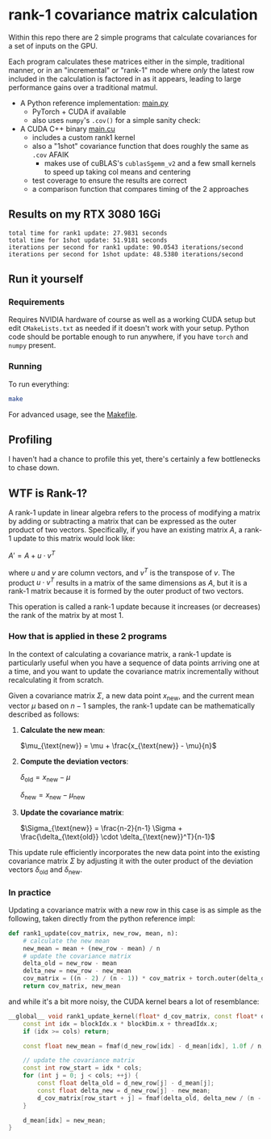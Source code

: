 # rank-1 covariance matrix calculation

Within this repo there are 2 simple programs that calculate covariances for a set of inputs on the GPU. 

Each program calculates these matrices either in the simple, traditional manner, or in an "incremental" or "rank-1" mode
where _only_ the latest row included in the calculation is factored in as it appears, leading to large performance gains
over a traditional matmul.

- A Python reference implementation: [main.py](main.py)
  - PyTorch + CUDA if available
  - also uses `numpy`'s `.cov()` for a simple sanity check:
- A CUDA C++ binary [main.cu](main.cu)
  - includes a custom rank1 kernel
  - also a "1shot" covariance function that does roughly the same as `.cov` AFAIK
    - makes use of cuBLAS's `cublasSgemm_v2` and a few small kernels to speed up taking col means and centering
  - test coverage to ensure the results are correct
  - a comparison function that compares timing of the 2 approaches

## Results on my RTX 3080 16Gi
```text
total time for rank1 update: 27.9831 seconds
total time for 1shot update: 51.9181 seconds
iterations per second for rank1 update: 90.0543 iterations/second
iterations per second for 1shot update: 48.5380 iterations/second
```

## Run it yourself

### Requirements
Requires NVIDIA hardware of course as well as a working CUDA setup but edit `CMakeLists.txt` as needed if it doesn't work
with your setup. Python code should be portable enough to run anywhere, if you have `torch` and `numpy` present.

### Running
To run everything:

```bash
make
```

For advanced usage, see the [Makefile](Makefile).

## Profiling
I haven't had a chance to profile this yet, there's certainly a few bottlenecks to chase down.

## WTF is Rank-1?
A rank-1 update in linear algebra refers to the process of modifying a matrix by adding or subtracting a matrix that can be expressed as the outer product of two vectors.
Specifically, if you have an existing matrix $A$, a rank-1 update to this matrix would look like:

$A' = A + u \cdot v^T$

where $u$ and $v$ are column vectors, and $v^T$ is the transpose of $v$. The product $u \cdot v^T$ results in a matrix 
of the same dimensions as $A$, but it is a rank-1 matrix because it is formed by the outer product of two vectors.

This operation is called a rank-1 update because it increases (or decreases) the rank of the matrix by at most 1.

### How that is applied in these 2 programs

In the context of calculating a covariance matrix, a rank-1 update is particularly useful when you have a sequence of data points arriving one at a time, and you want to update the covariance matrix incrementally without recalculating it from scratch.

Given a covariance matrix $\Sigma$, a new data point $x_{\text{new}}$, and the current mean vector $\mu$ based on $n-1$ samples, the rank-1 update can be mathematically described as follows:

1. **Calculate the new mean**:
  
   $\mu_{\text{new}} = \mu + \frac{x_{\text{new}} - \mu}{n}$

2. **Compute the deviation vectors**:
   
    $\delta_{\text{old}} = x_{\text{new}} - \mu$

    $\delta_{\text{new}} = x_{\text{new}} - \mu_{\text{new}}$

3. **Update the covariance matrix**:

   $\Sigma_{\text{new}} = \frac{n-2}{n-1} \Sigma + \frac{\delta_{\text{old}} \cdot \delta_{\text{new}}^T}{n-1}$

This update rule efficiently incorporates the new data point into the existing covariance matrix $\Sigma$ by adjusting it with the outer product of the deviation vectors $\delta_{\text{old}}$ and $\delta_{\text{new}}$.

### In practice

Updating a covariance matrix with a new row in this case is as simple as the following, taken directly from the python reference impl:

```python
def rank1_update(cov_matrix, new_row, mean, n):
    # calculate the new mean
    new_mean = mean + (new_row - mean) / n
    # update the covariance matrix
    delta_old = new_row - mean
    delta_new = new_row - new_mean
    cov_matrix = ((n - 2) / (n - 1)) * cov_matrix + torch.outer(delta_old, delta_new) / (n - 1)
    return cov_matrix, new_mean
```

and while it's a bit more noisy, the CUDA kernel bears a lot of resemblance:

```c++
__global__ void rank1_update_kernel(float* d_cov_matrix, const float* d_new_row, float* d_mean, int cols, int n) {
    const int idx = blockIdx.x * blockDim.x + threadIdx.x;
    if (idx >= cols) return;

    const float new_mean = fmaf(d_new_row[idx] - d_mean[idx], 1.0f / n, d_mean[idx]);

    // update the covariance matrix
    const int row_start = idx * cols;
    for (int j = 0; j < cols; ++j) {
        const float delta_old = d_new_row[j] - d_mean[j];
        const float delta_new = d_new_row[j] - new_mean;
        d_cov_matrix[row_start + j] = fmaf(delta_old, delta_new / (n - 1), (n - 2) / static_cast<float>(n - 1) * d_cov_matrix[row_start + j]);
    }

    d_mean[idx] = new_mean;
}
```